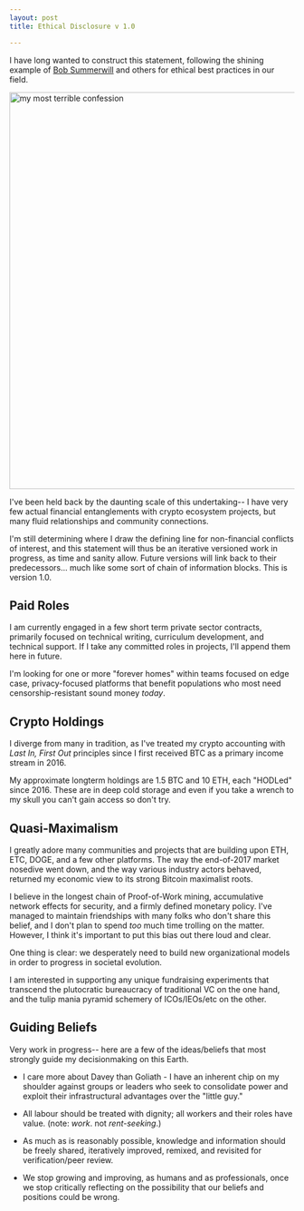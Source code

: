 ```yaml
---
layout: post
title: Ethical Disclosure v 1.0

---
```

I have long wanted to construct this statement, following the shining example of [Bob Summerwill](https://bobsummerwill.com/conflict-of-interests-statement/) and others for ethical best practices in our field.

<img src="{{ site.baseurl }}assets/imgs/1452602809_chroma.jpg" alt="my most terrible confession" style="width:700px">

I've been held back by the daunting scale of this undertaking-- I have very few actual financial entanglements with crypto ecosystem projects, but many fluid relationships and community connections. 

I'm still determining where I draw the defining line for non-financial conflicts of interest, and this statement will thus be an iterative versioned work in progress, as time and sanity allow. Future versions will link back to their predecessors... much like some sort of chain of information blocks. This is version 1.0.

## Paid Roles

I am currently engaged in a few short term private sector contracts, primarily focused on technical writing, curriculum development, and technical support. If I take any committed roles in projects, I'll append them here in future. 

I'm looking for one or more "forever homes" within teams focused on edge case, privacy-focused platforms that benefit populations who most need censorship-resistant sound money *today*.

## Crypto Holdings

I diverge from many in tradition, as I've treated my crypto accounting with *Last In, First Out* principles since I first received BTC as a primary income stream in 2016. 

My approximate longterm holdings are 1.5 BTC and 10 ETH, each "HODLed" since 2016. These are in deep cold storage and even if you take a wrench to my skull you can't gain access so don't try. 

## Quasi-Maximalism

I greatly adore many communities and projects that are building upon ETH, ETC, DOGE, and a few other platforms. The way the end-of-2017 market nosedive went down, and the way various industry actors behaved, returned my economic view to its strong Bitcoin maximalist roots. 

I believe in the longest chain of Proof-of-Work mining, accumulative network effects for security, and a firmly defined monetary policy. I've managed to maintain friendships with many folks who don't share this belief, and I don't plan to spend *too* much time trolling on the matter. However, I think it's important to put this bias out there loud and clear. 

One thing is clear: we desperately need to build new organizational models in order to progress in societal evolution. 

I am interested in supporting any unique fundraising experiments that transcend the plutocratic bureaucracy of traditional VC on the one hand, and the tulip mania pyramid schemery of ICOs/IEOs/etc on the other.

## Guiding Beliefs

Very work in progress-- here are a few of the ideas/beliefs that most strongly guide my decisionmaking on this Earth.

* I care more about Davey than Goliath - I have an inherent chip on my shoulder against groups or leaders who seek to consolidate power and exploit their infrastructural advantages over the "little guy."

* All labour should be treated with dignity; all workers and their roles have value. (note: *work*. not *rent-seeking*.)

* As much as is reasonably possible, knowledge and information should be freely shared, iteratively improved, remixed, and revisited for verification/peer review.

* We stop growing and improving, as humans and as professionals, once we stop critically reflecting on the possibility that our beliefs and positions could be wrong.
